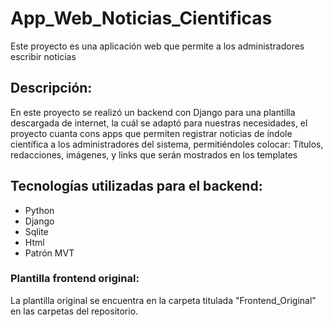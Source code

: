 # App_Web_Noticias_Cientificas
Este proyecto es una aplicación web que permite a los administradores escribir noticias

## Descripción:
En este proyecto se realizó un backend con Django para una plantilla descargada de internet, la cuál se adaptó para nuestras necesidades,
el proyecto cuanta cons apps que permiten registrar noticias de índole científica a los administradores del sistema, permitiéndoles colocar: Títulos, redacciones, imágenes, y links que serán mostrados en los templates
## Tecnologías utilizadas para el backend:
* Python
* Django
* Sqlite
* Html
* Patrón MVT
### Plantilla frontend original:
La plantilla original se encuentra en la carpeta titulada "Frontend_Original" en las carpetas del repositorio.
